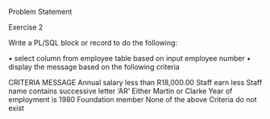 Problem Statement

Exercise 2

Write a PL/SQL block or record to do the following:

•	select column from employee table based on input employee number
•	display the message based on the following criteria

CRITERIA	MESSAGE
Annual salary less than R18,000.00	Staff earn less 
Staff name contains successive letter ‘AR’	Either Martin or Clarke
Year of employment is 1980	Foundation member
None of the above	Criteria do not exist

 
